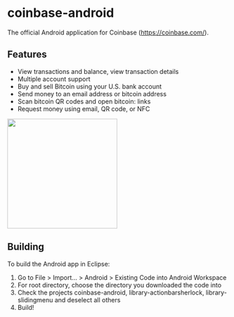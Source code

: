 coinbase-android
================

The official Android application for Coinbase (https://coinbase.com/).

## Features
* View transactions and balance, view transaction details
* Multiple account support
* Buy and sell Bitcoin using your U.S. bank account
* Send money to an email address or bitcoin address
* Scan bitcoin QR codes and open bitcoin: links
* Request money using email, QR code, or NFC

<a href="https://dl.dropbox.com/u/1779882/Screenshot_2013-02-27-18-42-39.png"><img src="https://dl.dropbox.com/u/1779882/Screenshot_2013-02-27-18-42-39.png" width="250" /></a>

## Building

To build the Android app in Eclipse:

1.	Go to File > Import... > Android > Existing Code into Android Workspace
2.	For root directory, choose the directory you downloaded the code into
3.	Check the projects coinbase-android, library-actionbarsherlock, library-slidingmenu and deselect all others
4. 	Build!
